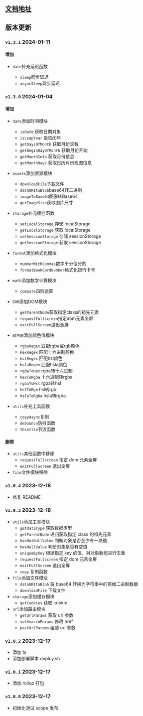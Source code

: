 
## [文档地址](https://utils.mockdata.cn)

## 版本更新
### <code>v1.3.1</code> 2024-01-11
#### 增加
  - <code>date</code>补充延迟函数

    - <code>sleep</code>同步延迟
    - <code>asyncSleep</code>异步延迟

### <code>v1.3.0</code> 2024-01-04
  #### 增加
  - <code>date</code>添加时间模块
    - <code>isDate</code> 获取日期对象
    - <code>isLeapYear</code> 是否闰年
    - <code>getDaysOfMonth</code> 获取月份天数
    - <code>getBeginDayOfMonth</code> 获取月份开始
    - <code>getMonthInfo</code> 获取月份信息
    - <code>getMonthDays</code> 获取日历月份视图信息
  - <code>assets</code>添加资源模块
    - <code>downloadFile</code>下载文件
    - <code>dataURItoBlob</code>base64转二进制
    - <code>imageToBase64</code>图像转Base64 
    - <code>getImageSize</code>获取图片尺寸

  - <code>storage</code>补充缓存函数
    - <code>setLocalStorage</code> 存储 localStorage
    - <code>getLocalStorage</code> 获取 localStorage
    - <code>setSessionStorage</code> 存储 sessionStorage
    - <code>getSessionStorage</code> 获取 sessionStorage

  - <code>format</code>添加格式化模块
    - <code>numberWithCommas</code>数字千分位分割
    - <code>formatBankCardNumber</code>格式化银行卡号

  - <code>math</code>添加数学计算模块
    - <code>compute</code>四则运算

  - <code>DOM</code>添加DOM模块
    - <code>getParentNode</code>获取指定class的祖先元素
    - <code>requestFullscreen</code>指定dom元素全屏
    - <code>exitFullScreen</code>退出全屏

  - <code>颜色值</code>添加颜色值模块
    - <code>rgbaRegex</code> 匹配rgba或rgb颜色
    - <code>hexRegex</code> 匹配十六进制颜色
    - <code>hslRegex</code> 匹配hsl颜色
    - <code>hslaRegex</code> 匹配hsla颜色
    - <code>rgbaToHex</code> rgba转十六进制
    - <code>hexToRgba</code> 十六进制转rgba
    - <code>rgbaToHsl</code> rgba转hsl
    - <code>hslToRgb</code> hsl转rgb
    - <code>hslaToRgba</code> hsla转rgba

  - <code>utils</code>补充工具函数
    - <code>copyAsync</code>复制
    - <code>debounce</code>防抖函数
    - <code>throttle</code>节流函数
 
  #### 删除

  - <code>utils</code>其他函数中移除
    - <code>requestFullscreen</code> 指定 dom 元素全屏
    - <code>exitFullScreen</code> 退出全屏
  - <code>file</code>文件模块移除
### <code>v1.0.4</code> 2023-12-18

- 修复 README

### <code>v1.0.3</code> 2023-12-18

- <code>utils</code>添加工具模块
  - <code>getDataType</code> 获取数据类型
  - <code>getParentNode</code> 递归获取指定 class 的祖先元素
  - <code>hasNotNullValue</code> 判断对象是否至少有一项值
  - <code>hasNullValue</code> 判断对象是否有空值
  - <code>uniqueByKey</code> 根据指定 key 的值，对对象数组进行去重
  - <code>requestFullscreen</code> 指定 dom 元素全屏
  - <code>exitFullScreen</code> 退出全屏
  - <code>copy</code> 复制函数
- <code>file</code>添加文件模块
  - <code>dataURItoBlob</code> 将 base64 转换为字符串中的原始二进制数据
  - <code>downloadFile</code> 下载文件
- <code>storage</code>添加缓存模块
  - <code>getCookies</code> 获取 cookie
- <code>url</code>添加路由模块
  - <code>getUrlParams</code> 获取 url 参数
  - <code>setSearchParams</code> 修改 href
  - <code>packUrlParams</code> 组装 url 参数

### <code>v1.0.2</code> 2023-12-17

- 添加 ts
- 添加部署脚本 deploy.sh

### <code>v1.0.1</code> 2023-12-17

- 添加 rollup 打包

### <code>v1.0.0</code> 2023-12-17

- 初始化测试 scope 发布
